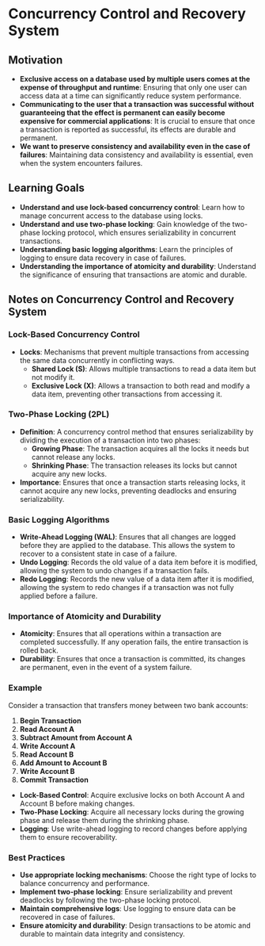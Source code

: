 # Concurrency Control and Recovery System

## Motivation

- **Exclusive access on a database used by multiple users comes at the expense of throughput and runtime**: Ensuring that only one user can access data at a time can significantly reduce system performance.
- **Communicating to the user that a transaction was successful without guaranteeing that the effect is permanent can easily become expensive for commercial applications**: It is crucial to ensure that once a transaction is reported as successful, its effects are durable and permanent.
- **We want to preserve consistency and availability even in the case of failures**: Maintaining data consistency and availability is essential, even when the system encounters failures.

## Learning Goals

- **Understand and use lock-based concurrency control**: Learn how to manage concurrent access to the database using locks.
- **Understand and use two-phase locking**: Gain knowledge of the two-phase locking protocol, which ensures serializability in concurrent transactions.
- **Understanding basic logging algorithms**: Learn the principles of logging to ensure data recovery in case of failures.
- **Understanding the importance of atomicity and durability**: Understand the significance of ensuring that transactions are atomic and durable.

## Notes on Concurrency Control and Recovery System

### Lock-Based Concurrency Control

- **Locks**: Mechanisms that prevent multiple transactions from accessing the same data concurrently in conflicting ways.
  - **Shared Lock (S)**: Allows multiple transactions to read a data item but not modify it.
  - **Exclusive Lock (X)**: Allows a transaction to both read and modify a data item, preventing other transactions from accessing it.

### Two-Phase Locking (2PL)

- **Definition**: A concurrency control method that ensures serializability by dividing the execution of a transaction into two phases:
  - **Growing Phase**: The transaction acquires all the locks it needs but cannot release any locks.
  - **Shrinking Phase**: The transaction releases its locks but cannot acquire any new locks.
- **Importance**: Ensures that once a transaction starts releasing locks, it cannot acquire any new locks, preventing deadlocks and ensuring serializability.

### Basic Logging Algorithms

- **Write-Ahead Logging (WAL)**: Ensures that all changes are logged before they are applied to the database. This allows the system to recover to a consistent state in case of a failure.
- **Undo Logging**: Records the old value of a data item before it is modified, allowing the system to undo changes if a transaction fails.
- **Redo Logging**: Records the new value of a data item after it is modified, allowing the system to redo changes if a transaction was not fully applied before a failure.

### Importance of Atomicity and Durability

- **Atomicity**: Ensures that all operations within a transaction are completed successfully. If any operation fails, the entire transaction is rolled back.
- **Durability**: Ensures that once a transaction is committed, its changes are permanent, even in the event of a system failure.

### Example

Consider a transaction that transfers money between two bank accounts:

1. **Begin Transaction**
2. **Read Account A**
3. **Subtract Amount from Account A**
4. **Write Account A**
5. **Read Account B**
6. **Add Amount to Account B**
7. **Write Account B**
8. **Commit Transaction**

- **Lock-Based Control**: Acquire exclusive locks on both Account A and Account B before making changes.
- **Two-Phase Locking**: Acquire all necessary locks during the growing phase and release them during the shrinking phase.
- **Logging**: Use write-ahead logging to record changes before applying them to ensure recoverability.

### Best Practices

- **Use appropriate locking mechanisms**: Choose the right type of locks to balance concurrency and performance.
- **Implement two-phase locking**: Ensure serializability and prevent deadlocks by following the two-phase locking protocol.
- **Maintain comprehensive logs**: Use logging to ensure data can be recovered in case of failures.
- **Ensure atomicity and durability**: Design transactions to be atomic and durable to maintain data integrity and consistency.
